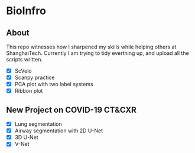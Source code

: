# BioInfro
## About
This repo witnesses how I sharpened my skills while helping others at ShanghaiTech. 
Currently I am trying to tidy everthing up, and upload all the scripts written.
- [x] ScVelo 
- [x] Scanpy practice
- [x] PCA plot with two label systems
- [x] Ribbon plot 
## New Project on COVID-19 CT&CXR 
- [x] Lung segmentation
- [x] Airway segmentation with 2D U-Net 
- [x] 3D U-Net
- [x] V-Net
